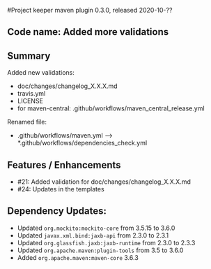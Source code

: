 #Project keeper maven plugin 0.3.0, released 2020-10-??

## Code name: Added more validations

## Summary

Added new validations:

* doc/changes/changelog_X.X.X.md
* travis.yml
* LICENSE
* for maven-central: .github/workflows/maven_central_release.yml

Renamed file:

* .github/workflows/maven.yml --> *.github/workflows/dependencies_check.yml

## Features / Enhancements

* #21: Added validation for doc/changes/changelog_X.X.X.md
* #24: Updates in the templates 

## Dependency Updates:

* Updated `org.mockito:mockito-core` from 3.5.15 to 3.6.0
* Updated `javax.xml.bind:jaxb-api` from 2.3.0 to 2.3.1
* Updated `org.glassfish.jaxb:jaxb-runtime` from 2.3.0 to 2.3.3
* Updated `org.apache.maven:plugin-tools` from 3.5 to 3.6.0
* Added `org.apache.maven:maven-core` 3.6.3